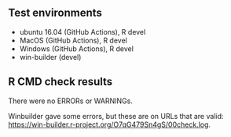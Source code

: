 ## Test environments

* ubuntu 16.04 (GitHub Actions), R devel
* MacOS (GitHub Actions), R devel
* Windows (GitHub Actions), R devel
* win-builder (devel)

## R CMD check results
There were no ERRORs or WARNINGs. 

Winbuilder gave some errors, but these are on URLs that are valid: https://win-builder.r-project.org/O7qG479Sn4gS/00check.log.
